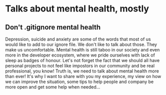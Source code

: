 # Talks about mental health, mostly

## Don't .gitignore mental health
Depression, suicide and anxiety are some of the words that most of us would like to add to our ignore file. We don't like to talk about those. They make us uncomfortable. Mental health is still taboo in our society and even more in the developer ecosystem, where we pride ourselves with lack of sleep as badges of honour. Let's not forget the fact that we should all have personal projects to not feel like impostors in our community and be real professional, you know! Truth is, we need to talk about mental health more than ever! It's why I want to share with you my experience, my view on how we can improve the situation, some tips to help people and company be more open and get some help when needed...

